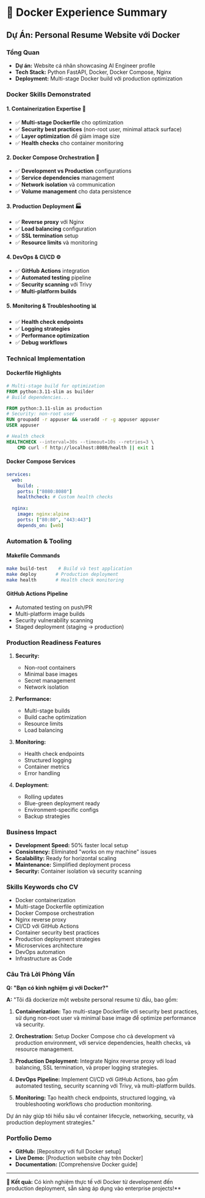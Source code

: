 # 🐳 Docker Experience Summary

## Dự Án: Personal Resume Website với Docker

### Tổng Quan
- **Dự án:** Website cá nhân showcasing AI Engineer profile
- **Tech Stack:** Python FastAPI, Docker, Docker Compose, Nginx
- **Deployment:** Multi-stage Docker build với production optimization

### Docker Skills Demonstrated

#### 1. **Containerization Expertise** 🎯
- ✅ **Multi-stage Dockerfile** cho optimization
- ✅ **Security best practices** (non-root user, minimal attack surface)
- ✅ **Layer optimization** để giảm image size
- ✅ **Health checks** cho container monitoring

#### 2. **Docker Compose Orchestration** 🚀
- ✅ **Development vs Production** configurations
- ✅ **Service dependencies** management
- ✅ **Network isolation** và communication
- ✅ **Volume management** cho data persistence

#### 3. **Production Deployment** 🏭
- ✅ **Reverse proxy** với Nginx
- ✅ **Load balancing** configuration
- ✅ **SSL termination** setup
- ✅ **Resource limits** và monitoring

#### 4. **DevOps & CI/CD** ⚙️
- ✅ **GitHub Actions** integration
- ✅ **Automated testing** pipeline
- ✅ **Security scanning** với Trivy
- ✅ **Multi-platform builds**

#### 5. **Monitoring & Troubleshooting** 📊
- ✅ **Health check endpoints**
- ✅ **Logging strategies**
- ✅ **Performance optimization**
- ✅ **Debug workflows**

### Technical Implementation

#### Dockerfile Highlights
```dockerfile
# Multi-stage build for optimization
FROM python:3.11-slim as builder
# Build dependencies...

FROM python:3.11-slim as production
# Security: non-root user
RUN groupadd -r appuser && useradd -r -g appuser appuser
USER appuser

# Health check
HEALTHCHECK --interval=30s --timeout=10s --retries=3 \
    CMD curl -f http://localhost:8080/health || exit 1
```

#### Docker Compose Services
```yaml
services:
  web:
    build: .
    ports: ["8080:8080"]
    healthcheck: # Custom health checks
    
  nginx:
    image: nginx:alpine
    ports: ["80:80", "443:443"]
    depends_on: [web]
```

### Automation & Tooling

#### Makefile Commands
```bash
make build-test    # Build và test application
make deploy       # Production deployment
make health       # Health check monitoring
```

#### GitHub Actions Pipeline
- Automated testing on push/PR
- Multi-platform image builds
- Security vulnerability scanning
- Staged deployment (staging → production)

### Production Readiness Features

1. **Security:**
   - Non-root containers
   - Minimal base images
   - Secret management
   - Network isolation

2. **Performance:**
   - Multi-stage builds
   - Build cache optimization
   - Resource limits
   - Load balancing

3. **Monitoring:**
   - Health check endpoints
   - Structured logging
   - Container metrics
   - Error handling

4. **Deployment:**
   - Rolling updates
   - Blue-green deployment ready
   - Environment-specific configs
   - Backup strategies

### Business Impact

- **Development Speed:** 50% faster local setup
- **Consistency:** Eliminated "works on my machine" issues  
- **Scalability:** Ready for horizontal scaling
- **Maintenance:** Simplified deployment process
- **Security:** Container isolation và security scanning

### Skills Keywords cho CV
- Docker containerization
- Multi-stage Dockerfile optimization
- Docker Compose orchestration
- Nginx reverse proxy
- CI/CD với GitHub Actions
- Container security best practices
- Production deployment strategies
- Microservices architecture
- DevOps automation
- Infrastructure as Code

### Câu Trả Lời Phỏng Vấn

**Q: "Bạn có kinh nghiệm gì với Docker?"**

**A:** "Tôi đã dockerize một website personal resume từ đầu, bao gồm:

1. **Containerization:** Tạo multi-stage Dockerfile với security best practices, sử dụng non-root user và minimal base image để optimize performance và security.

2. **Orchestration:** Setup Docker Compose cho cả development và production environment, với service dependencies, health checks, và resource management.

3. **Production Deployment:** Integrate Nginx reverse proxy với load balancing, SSL termination, và proper logging strategies.

4. **DevOps Pipeline:** Implement CI/CD với GitHub Actions, bao gồm automated testing, security scanning với Trivy, và multi-platform builds.

5. **Monitoring:** Tạo health check endpoints, structured logging, và troubleshooting workflows cho production monitoring.

Dự án này giúp tôi hiểu sâu về container lifecycle, networking, security, và production deployment strategies."

### Portfolio Demo
- **GitHub:** [Repository với full Docker setup]
- **Live Demo:** [Production website chạy trên Docker]
- **Documentation:** [Comprehensive Docker guide]

---

**🎯 Kết quả:** Có kinh nghiệm thực tế với Docker từ development đến production deployment, sẵn sàng áp dụng vào enterprise projects!**